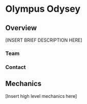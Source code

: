 # Olympus Odysey

## Overview

\[INSERT BRIEF DESCRIPTION HERE]

### **Team**&#x20;

### **Contact**

## Mechanics

\[Insert high level mechanics here]
